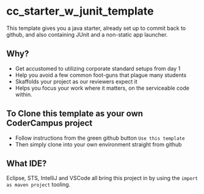 # cc_starter_w_junit_template

This template gives you a java starter, already set up to commit back to github, 
and also containing JUnit and a non-static app launcher.

## Why?

- Get accustomed to utilizing corporate standard setups from day 1
- Help you avoid a few common foot-guns that plague many students
- Skaffolds your project as our reviewers expect it
- Helps you focus your work where it matters, on the serviceable code within.

## To Clone this template as your own CoderCampus project

- Follow instructions from the green github button `Use this template`
- Then simply clone into your own environment straight from github

## What IDE?

Eclipse, STS, IntelliJ and VSCode all bring this project in by using the `import as maven project` tooling.


